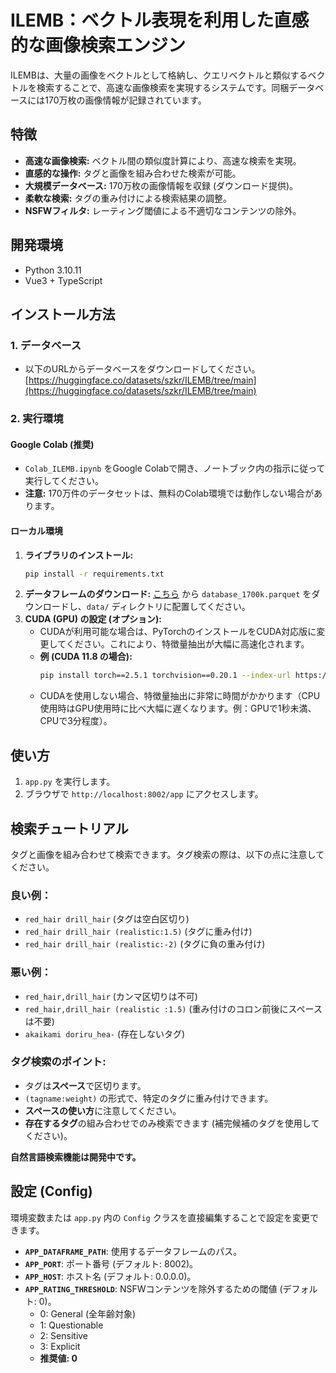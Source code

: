 # ILEMB：ベクトル表現を利用した直感的な画像検索エンジン

ILEMBは、大量の画像をベクトルとして格納し、クエリベクトルと類似するベクトルを検索することで、高速な画像検索を実現するシステムです。同梱データベースには170万枚の画像情報が記録されています。

## 特徴

*   **高速な画像検索:** ベクトル間の類似度計算により、高速な検索を実現。
*   **直感的な操作:** タグと画像を組み合わせた検索が可能。
*   **大規模データベース:** 170万枚の画像情報を収録 (ダウンロード提供)。
*   **柔軟な検索:** タグの重み付けによる検索結果の調整。
*   **NSFWフィルタ:** レーティング閾値による不適切なコンテンツの除外。

## 開発環境

*   Python 3.10.11
*   Vue3 + TypeScript

## インストール方法

### 1. データベース

*   以下のURLからデータベースをダウンロードしてください。
    [https://huggingface.co/datasets/szkr/ILEMB/tree/main](https://huggingface.co/datasets/szkr/ILEMB/tree/main)

### 2. 実行環境

#### Google Colab (推奨)

*   `Colab_ILEMB.ipynb` をGoogle Colabで開き、ノートブック内の指示に従って実行してください。
*   **注意:** 170万件のデータセットは、無料のColab環境では動作しない場合があります。

#### ローカル環境

1.  **ライブラリのインストール:**
    ```bash
    pip install -r requirements.txt
    ```
2.  **データフレームのダウンロード:**
    [こちら](https://huggingface.co/datasets/szkr/ILEMB/blob/main/databese_1700k.parquet)
    から `database_1700k.parquet` をダウンロードし、`data/` ディレクトリに配置してください。
3.  **CUDA (GPU) の設定 (オプション):**
    *   CUDAが利用可能な場合は、PyTorchのインストールをCUDA対応版に変更してください。これにより、特徴量抽出が大幅に高速化されます。
    *   **例 (CUDA 11.8 の場合):**
        ```bash
        pip install torch==2.5.1 torchvision==0.20.1 --index-url https://download.pytorch.org/whl/cu118
        ```
    *   CUDAを使用しない場合、特徴量抽出に非常に時間がかかります（CPU使用時はGPU使用時に比べ大幅に遅くなります。例：GPUで1秒未満、CPUで3分程度）。

## 使い方

1.  `app.py` を実行します。
2.  ブラウザで `http://localhost:8002/app` にアクセスします。

## 検索チュートリアル

タグと画像を組み合わせて検索できます。タグ検索の際は、以下の点に注意してください。

### 良い例：

*   `red_hair drill_hair` (タグは空白区切り)
*   `red_hair drill_hair (realistic:1.5)` (タグに重み付け)
*   `red_hair drill_hair (realistic:-2)` (タグに負の重み付け)

### 悪い例：

*   `red_hair,drill_hair` (カンマ区切りは不可)
*   `red_hair,drill_hair (realistic :1.5)` (重み付けのコロン前後にスペースは不要)
*   `akaikami doriru_hea-` (存在しないタグ)

### タグ検索のポイント:

*   タグは**スペース**で区切ります。
*   ` (tagname:weight) ` の形式で、特定のタグに重み付けできます。
*   **スペースの使い方**に注意してください。
*   **存在するタグ**の組み合わせでのみ検索できます (補完候補のタグを使用してください)。

**自然言語検索機能は開発中です。**

## 設定 (Config)

環境変数または `app.py` 内の `Config` クラスを直接編集することで設定を変更できます。

*   **`APP_DATAFRAME_PATH`**: 使用するデータフレームのパス。
*   **`APP_PORT`**: ポート番号 (デフォルト: 8002)。
*   **`APP_HOST`**: ホスト名 (デフォルト: 0.0.0.0)。
*   **`APP_RATING_THRESHOLD`**: NSFWコンテンツを除外するための閾値 (デフォルト: 0)。
    *   0: General (全年齢対象)
    *   1: Questionable
    *   2: Sensitive
    *   3: Explicit
    *   **推奨値: 0**